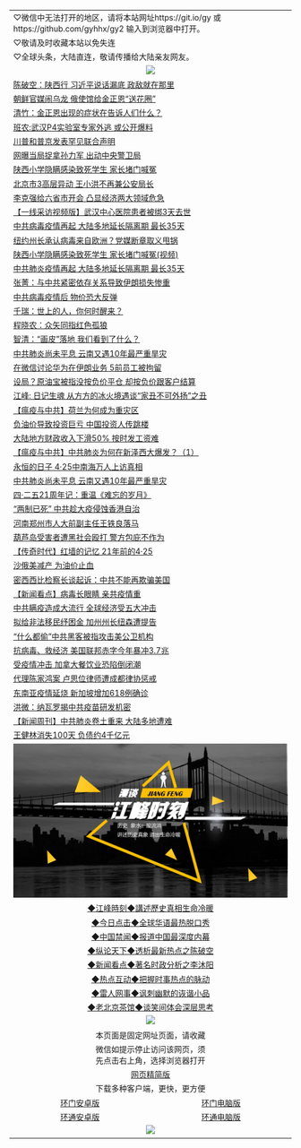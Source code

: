  <table>
 
<tr>
<td colspan="2" align=left>
♡微信中无法打开的地区，请将本站网址https://git.io/gy 或 https://github.com/gyhhx/gy2 输入到浏览器中打开。 
 </td>
</tr>
 <tr>
 <td colspan="2" align=left>
♡敬请及时收藏本站以免失连
 </td>
   <tr>
<td colspan="2" align=left>
♡全球头条，大陆直连，敬请传播给大陆亲友网友。
 </td>
</tr>
 
 <tr>
    <td colspan="2" align=center><img src="https://cdn.jsdelivr.net/gh/gyoupiodf/im1/%E7%BD%91%E9%97%A8%E6%96%B0%E9%97%BB1.jpg"></td>
 </tr>

<tr><td colspan="2" align="left"><a href="https://xfine.casa/?name=c1162436&key=exgxucyqmkwgvwch&from=gy">陈破空：陕西行 习近平说话漏底 政敌就在那里</a></td></tr>
<tr><td colspan="2" align="left"><a href="https://xfine.casa/?name=c1162443&key=exgxucyqmkwgvwch&from=gy">朝鲜官媒闹乌龙 俄使馆给金正恩“送花圈”</a></td></tr>
<tr><td colspan="2" align="left"><a href="https://xfine.casa/?name=c1162446&key=exgxucyqmkwgvwch&from=gy">清竹：金正恩出现的症状在告诉人们什么？</a></td></tr>
<tr><td colspan="2" align="left"><a href="https://xfine.casa/?name=c1162465&key=exgxucyqmkwgvwch&from=gy">班农:武汉P4实验室专家外逃 或公开爆料</a></td></tr>
<tr><td colspan="2" align="left"><a href="https://xfine.casa/?name=c1162460&key=exgxucyqmkwgvwch&from=gy">川普和普京发表罕见联合声明</a></td></tr>
<tr><td colspan="2" align="left"><a href="https://xfine.casa/?name=c1162425&key=exgxucyqmkwgvwch&from=gy">网曝当局捉拿孙力军 出动中央警卫局</a></td></tr>
<tr><td colspan="2" align="left"><a href="https://xfine.casa/?name=c1162467&key=exgxucyqmkwgvwch&from=gy">陕西小学隐瞒感染致死学生 家长堵门喊冤</a></td></tr>
<tr><td colspan="2" align="left"><a href="https://xfine.casa/?name=c1162450&key=exgxucyqmkwgvwch&from=gy">北京市3高层异动 王小洪不再兼公安局长</a></td></tr>
<tr><td colspan="2" align="left"><a href="https://xfine.casa/?name=c1162469&key=exgxucyqmkwgvwch&from=gy">李克强给六省市开会 凸显经济两大领域危急</a></td></tr>
<tr><td colspan="2" align="left"><a href="https://xfine.casa/?name=c1162426&key=exgxucyqmkwgvwch&from=gy">【一线采访视频版】武汉中心医院患者被绑3天去世</a></td></tr>
<tr><td colspan="2" align="left"><a href="https://xfine.casa/?name=c1162470&key=exgxucyqmkwgvwch&from=gy">中共病毒疫情再起 大陆多地延长隔离期 最长35天</a></td></tr>
<tr><td colspan="2" align="left"><a href="https://xfine.casa/?name=c1162435&key=exgxucyqmkwgvwch&from=gy">纽约州长承认病毒来自欧洲？党媒断章取义甩锅</a></td></tr>
<tr><td colspan="2" align="left"><a href="https://xfine.casa/?name=c1162452&key=exgxucyqmkwgvwch&from=gy">陕西小学隐瞒感染致死学生 家长堵门喊冤(视频)</a></td></tr>
<tr><td colspan="2" align="left"><a href="https://xfine.casa/?name=c1162430&key=exgxucyqmkwgvwch&from=gy">中共肺炎疫情再起 大陆多地延长隔离期 最长35天</a></td></tr>
<tr><td colspan="2" align="left"><a href="https://xfine.casa/?name=c1162444&key=exgxucyqmkwgvwch&from=gy">张菁：与中共紧密依存关系导致伊朗损失惨重</a></td></tr>
<tr><td colspan="2" align="left"><a href="https://xfine.casa/?name=c1162456&key=exgxucyqmkwgvwch&from=gy">中共病毒疫情后 物价恐大反弹</a></td></tr>
<tr><td colspan="2" align="left"><a href="https://xfine.casa/?name=c1162445&key=exgxucyqmkwgvwch&from=gy">千瑞：世上的人，你何时醒来？</a></td></tr>
<tr><td colspan="2" align="left"><a href="https://xfine.casa/?name=c1162453&key=exgxucyqmkwgvwch&from=gy">程晓农：众矢同指红色孤狼</a></td></tr>
<tr><td colspan="2" align="left"><a href="https://xfine.casa/?name=c1162476&key=exgxucyqmkwgvwch&from=gy">智清：“画皮”落地 我们看到了什么？</a></td></tr>
<tr><td colspan="2" align="left"><a href="https://xfine.casa/?name=c1162468&key=exgxucyqmkwgvwch&from=gy">中共肺炎尚未平息 云南又遇10年最严重旱灾</a></td></tr>
<tr><td colspan="2" align="left"><a href="https://xfine.casa/?name=c1162474&key=exgxucyqmkwgvwch&from=gy">在微信讨论华为在伊朗业务 5前员工被拘留</a></td></tr>
<tr><td colspan="2" align="left"><a href="https://xfine.casa/?name=c1162455&key=exgxucyqmkwgvwch&from=gy">设局？原油宝被指没按负价平仓 却按负价跟客户结算</a></td></tr>
<tr><td colspan="2" align="left"><a href="https://xfine.casa/?name=c1162475&key=exgxucyqmkwgvwch&from=gy">江峰: 日记生魂 从方方的冰火境遇谈“家丑不可外扬”之丑</a></td></tr>
<tr><td colspan="2" align="left"><a href="https://xfine.casa/?name=c1162451&key=exgxucyqmkwgvwch&from=gy">【瘟疫与中共】荷兰为何成为重灾区</a></td></tr>
<tr><td colspan="2" align="left"><a href="https://xfine.casa/?name=c1162463&key=exgxucyqmkwgvwch&from=gy">负油价导致投资巨亏 中国投资人传跳楼</a></td></tr>
<tr><td colspan="2" align="left"><a href="https://xfine.casa/?name=c1162461&key=exgxucyqmkwgvwch&from=gy">大陆地方财政收入下滑50% 按时发工资难</a></td></tr>
<tr><td colspan="2" align="left"><a href="https://xfine.casa/?name=c1162424&key=exgxucyqmkwgvwch&from=gy">【瘟疫与中共】中共肺炎为何在新泽西大爆发？（1）</a></td></tr>
<tr><td colspan="2" align="left"><a href="https://xfine.casa/?name=c1162449&key=exgxucyqmkwgvwch&from=gy">永恒的日子 4·25中南海万人上访真相</a></td></tr>
<tr><td colspan="2" align="left"><a href="https://xfine.casa/?name=c1162454&key=exgxucyqmkwgvwch&from=gy">中共肺炎尚未平息 云南又遇10年最严重旱灾</a></td></tr>
<tr><td colspan="2" align="left"><a href="https://xfine.casa/?name=c1162438&key=exgxucyqmkwgvwch&from=gy">四·二五21周年记：重温《难忘的岁月》</a></td></tr>
<tr><td colspan="2" align="left"><a href="https://xfine.casa/?name=c1162428&key=exgxucyqmkwgvwch&from=gy">“两制已死” 中共趁大疫侵蚀香港自治</a></td></tr>
<tr><td colspan="2" align="left"><a href="https://xfine.casa/?name=c1162429&key=exgxucyqmkwgvwch&from=gy">河南郑州市人大前副主任王铁良落马</a></td></tr>
<tr><td colspan="2" align="left"><a href="https://xfine.casa/?name=c1162433&key=exgxucyqmkwgvwch&from=gy">葫芦岛受害者遭黑社会殴打 警方包庇不作为</a></td></tr>
<tr><td colspan="2" align="left"><a href="https://xfine.casa/?name=c1162434&key=exgxucyqmkwgvwch&from=gy">【传奇时代】红墙的记忆 21年前的4·25</a></td></tr>
<tr><td colspan="2" align="left"><a href="https://xfine.casa/?name=c1162439&key=exgxucyqmkwgvwch&from=gy">沙俄美减产 为油价止血</a></td></tr>
<tr><td colspan="2" align="left"><a href="https://xfine.casa/?name=c1162442&key=exgxucyqmkwgvwch&from=gy">密西西比检察长谈起诉：中共不能再欺骗美国</a></td></tr>
<tr><td colspan="2" align="left"><a href="https://xfine.casa/?name=c1162448&key=exgxucyqmkwgvwch&from=gy">【新闻看点】病毒长眼睛 亲共疫情重</a></td></tr>
<tr><td colspan="2" align="left"><a href="https://xfine.casa/?name=c1162459&key=exgxucyqmkwgvwch&from=gy">中共瞒疫造成大流行 全球经济受五大冲击</a></td></tr>
<tr><td colspan="2" align="left"><a href="https://xfine.casa/?name=c1162466&key=exgxucyqmkwgvwch&from=gy">拟给非法移民纾困金 加州州长纽森遭提告</a></td></tr>
<tr><td colspan="2" align="left"><a href="https://xfine.casa/?name=c1162458&key=exgxucyqmkwgvwch&from=gy">“什么都偷”中共黑客被指攻击美公卫机构</a></td></tr>
<tr><td colspan="2" align="left"><a href="https://xfine.casa/?name=c1162464&key=exgxucyqmkwgvwch&from=gy">抗病毒、救经济 美国联邦赤字今年暴冲3.7兆</a></td></tr>
<tr><td colspan="2" align="left"><a href="https://xfine.casa/?name=c1162462&key=exgxucyqmkwgvwch&from=gy">受疫情冲击 加拿大餐饮业恐陷倒闭潮</a></td></tr>
<tr><td colspan="2" align="left"><a href="https://xfine.casa/?name=c1162441&key=exgxucyqmkwgvwch&from=gy">代理陈家鸿案 卢思位律师遭成都律协惩戒</a></td></tr>
<tr><td colspan="2" align="left"><a href="https://xfine.casa/?name=c1162457&key=exgxucyqmkwgvwch&from=gy">东南亚疫情延烧 新加坡增加618例确诊</a></td></tr>
<tr><td colspan="2" align="left"><a href="https://xfine.casa/?name=c1162478&key=exgxucyqmkwgvwch&from=gy">洪微：纳瓦罗揭中共疫苗研发机密</a></td></tr>
<tr><td colspan="2" align="left"><a href="https://xfine.casa/?name=c1162479&key=exgxucyqmkwgvwch&from=gy">【新闻周刊】中共肺炎卷土重来 大陆多地遭难</a></td></tr>
<tr><td colspan="2" align="left"><a href="https://xfine.casa/?name=c1162480&key=exgxucyqmkwgvwch&from=gy">王健林消失100天 负债约4千亿元</a></td></tr>


 <tr>
   <td colspan="2" align=center><img src="https://github.com/gyoupiodf/im1/blob/master/jf-1.jpg"></td>
  </tr>
   <tr>
   <td colspan="2" align=center> 
<a href="https://xfine.casa/oo.aspx?name=c922850&key=exgxucyqmkwgvwch&from=gy&tag=9877">◆江峰時刻◆講述歷史真相生命冷暖</a><br/>
    </td>
  </tr>
   <tr>
   <td colspan="2" align=center> 
<a href="https://xfine.casa/oo.aspx?name=c816850&key=exgxucyqmkwgvwch&from=gy&tag=9877">◆今日点击◆全球华语最热脱口秀</a><br/>
    </td>
  </tr>
  <tr>
  <td colspan="2" align=center>
<a href="https://xfine.casa/oo.aspx?name=c816860&key=exgxucyqmkwgvwch&from=gy&tag=99733110">◆中国禁闻◆报道中国最深度内幕</a><br/>
   </tr>
  <tr>
     <td colspan="2" align=center>
<a href="https://xfine.casa/oo.aspx?name=c816855&key=exgxucyqmkwgvwch&from=gy&tag=997110">◆纵论天下◆透析最新热点之陈破空</a><br/>
   </tr>
   <tr>
      <td colspan="2" align=center>
<a href="https://xfine.casa/oo.aspx?name=c838308&key=exgxucyqmkwgvwch&from=gy&tag=9973110">◆新闻看点◆著名时政分析之李沐阳</a><br/>
   </tr>
   <tr>
     <td colspan="2" align=center>
<a href="https://xfine.casa/oo.aspx?name=c816852&key=exgxucyqmkwgvwch&from=gy&tag=9733110">◆热点互动◆把握时事热点的脉动</a><br/>
   </tr>
   <tr>
      <td colspan="2" align=center>
<a href="https://xfine.casa/oo.aspx?name=c816694&key=exgxucyqmkwgvwch&from=gy&tag=93310">◆雷人网事◆讽刺幽默的诙谐小品</a><br/>
   </tr>
   <tr>
    <td colspan="2" align=center>
<a href="https://xfine.casa/oo.aspx?name=c816650&key=exgxucyqmkwgvwch&from=gy&tag=9973110">◆老北京茶馆◆谈笑间体会深层思考</a><br/>
   </tr>

  <tr>
    <td colspan="2" align="center"><img src="https://cdn.jsdelivr.net/gh/opipe/up/oGate65.jpg"/></td>
  </tr>
  <tr>
    <td colspan="2" align="center">本页面是固定网址页面，请收藏</td>
  <tr>
  <tr>
    <td colspan="2" align="center">微信如提示停止访问该网页，须<br/>先点击右上角，选择浏览器打开</td>
  <tr>
  <tr>
    <td colspan="2" align="center"><a href="https://gitcdn.xyz/cdn/otiny/up/master/show004.htm">网页精简版</a></td>
  </tr>
  <tr>
    <td colspan="2" align="center">下载多种客户端，更快，更方便</td>
  <tr>
  <tr>
    <td align="center"><a href="https://cdn.jsdelivr.net/gh/opipe/up/oGatea.apk">环门安卓版</a></td>
    <td align="center"><a href="https://cdn.jsdelivr.net/gh/opipe/up/oGate.zip">环门电脑版</a></td>
  </tr>
  <tr>
    <td align="center"><a href="https://cdn.jsdelivr.net/gh/opipe/up/oPipe.apk">环通安卓版</a></td>
    <td align="center"><a href="https://raw.githubusercontent.com/opipe/up/master/oPipe.zip">环通电脑版</a></td>
  </tr>
  <tr>
    <td colspan="2" align="center"><img src="https://cdn.jsdelivr.net/gh/opipe/up/oGate640.jpg"/></td>
  </tr>
</table>
